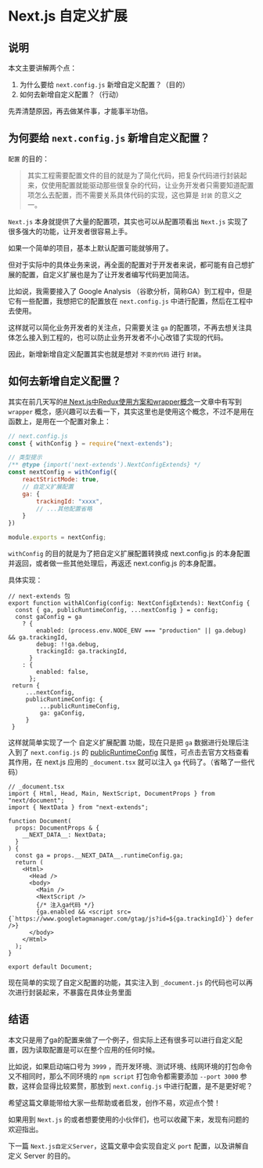 # Next.js 自定义扩展

## 说明

本文主要讲解两个点：

1. 为什么要给 `next.config.js` 新增自定义配置？（目的）
2. 如何去新增自定义配置？（行动）

先弄清楚原因，再去做某件事，才能事半功倍。

## 为何要给 `next.config.js` 新增自定义配置？

`配置` 的目的：

> 其实工程需要配置文件的目的就是为了简化代码，把复杂代码进行封装起来，仅使用配置就能驱动那些很复杂的代码，让业务开发者只需要知道配置项怎么去配置，而不需要关系具体代码的实现，这也算是 `封装` 的意义之一。

`Next.js` 本身就提供了大量的配置项，其实也可以从配置项看出 `Next.js` 实现了很多强大的功能，让开发者很容易上手。

如果一个简单的项目，基本上默认配置可能就够用了。

但对于实际中的具体业务来说，再全面的配置对于开发者来说，都可能有自己想扩展的配置，自定义扩展也是为了让开发者编写代码更加简洁。

比如说，我需要接入了 Google Analysis （谷歌分析，简称GA）到工程中，但是它有一些配置，我想把它的配置放在 `next.config.js` 中进行配置，然后在工程中去使用。

这样就可以简化业务开发者的关注点，只需要关注 `ga` 的配置项，不再去想关注具体怎么接入到工程的，也可以防止业务开发者不小心改错了实现的代码。

因此，新增新增自定义配置其实也就是想对 `不变的代码` 进行 `封装`。

## 如何去新增自定义配置？

其实在前几天写的[# Next.js中Redux使用方案和wrapper概念](https://juejin.cn/post/7195890834868109373)一文章中有写到 `wrapper` 概念，感兴趣可以去看一下，其实这里也是使用这个概念，不过不是用在函数上，是用在一个配置对象上：

```js
// next.config.js
const { withConfig } = require("next-extends");

// 类型提示
/** @type {import('next-extends').NextConfigExtends} */
const nextConfig = withConfig({
    reactStrictMode: true,
    // 自定义扩展配置
    ga: {
        trackingId: "xxxx",
        // ...其他配置省略
    }
})

module.exports = nextConfig;
```

`withConfig` 的目的就是为了把自定义扩展配置转换成 next.config.js 的本身配置并返回，或者做一些其他处理后，再返还 next.config.js 的本身配置。

具体实现：

```tsx
// next-extends 包
export function withAlConfig(config: NextConfigExtends): NextConfig {
  const { ga, publicRuntimeConfig, ...nextConfig } = config;
  const gaConfig = ga
    ? {
        enabled: (process.env.NODE_ENV === "production" || ga.debug) && ga.trackingId,
        debug: !!ga.debug,
        trackingId: ga.trackingId,
      }
    : {
        enabled: false,
      };
 return {
     ...nextConfig,
     publicRuntimeConfig: {
         ...publicRuntimeConfig,
         ga: gaConfig,
     }
 }
```

这样就简单实现了一个 自定义扩展配置 功能，现在只是把 `ga` 数据进行处理后注入到了 `next.config.js` 的 [publicRuntimeConfig](https://nextjs.org/docs/api-reference/next.config.js/runtime-configuration) 属性，可点击去官方文档查看其作用，在 next.js 应用的 `_document.tsx` 就可以注入 `ga` 代码了。（省略了一些代码）

```tsx
// _document.tsx
import { Html, Head, Main, NextScript, DocumentProps } from "next/document";
import { NextData } from "next-extends";

function Document(
  props: DocumentProps & {
    __NEXT_DATA__: NextData;
  }
) {
  const ga = props.__NEXT_DATA__.runtimeConfig.ga;
  return (
    <Html>
      <Head />
      <body>
        <Main />
        <NextScript />
        {/* 注入ga代码 */}
        {ga.enabled && <script src={`https://www.googletagmanager.com/gtag/js?id=${ga.trackingId}`} defer />}
      </body>
    </Html>
  );
}

export default Document;
```

现在简单的实现了自定义配置的功能，其实注入到 `_document.js` 的代码也可以再次进行封装起来，不暴露在具体业务里面

## 结语

本文只是用了ga的配置来做了一个例子，但实际上还有很多可以进行自定义配置，因为读取配置是可以在整个应用的任何时候。

比如说，如果启动端口号为 `3999` ，而开发环境、测试环境、线网环境的打包命令又不相同时，那么不同环境的 `npm script` 打包命令都需要添加 `--port 3000` 参数，这样会显得比较累赘，那放到 `next.config.js` 中进行配置，是不是更好呢？

希望这篇文章能带给大家一些帮助或者启发，创作不易，欢迎点个赞！

如果用到 `Next.js` 的或者想要使用的小伙伴们，也可以收藏下来，发现有问题的欢迎指出。

下一篇 `Next.js自定义Server`，这篇文章中会实现自定义 `port` 配置，以及讲解自定义 Server 的目的。